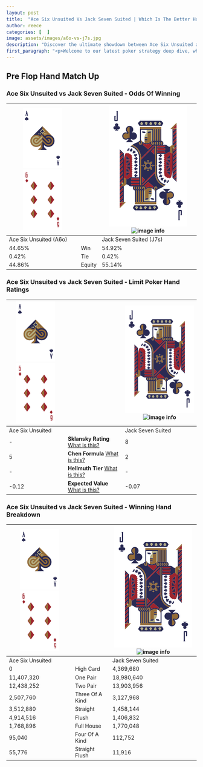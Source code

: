 ```yaml
---
layout: post
title:  "Ace Six Unsuited Vs Jack Seven Suited | Which Is The Better Hand In Poker? A Complete Guide"
author: reece
categories: [  ]
image: assets/images/a6o-vs-j7s.jpg
description: "Discover the ultimate showdown between Ace Six Unsuited and Jack Seven Suited in poker! Uncover the odds, strategies, and scenarios where one hand triumphs over the other. Get ready to up your poker game with this thrilling analysis."
first_paragraph: "<p>Welcome to our latest poker strategy deep dive, where we're pitting two distinct hands against each other in a high-stakes showdown: Ace Six Unsuited vs Jack Seven Suited.</p><p>In the dynamic world of poker, every decision counts, and knowing which hand holds the upper hand is key to your success at the table.</p><p>In this article, we'll dissect these two hands, explore the scenarios where one dominates the other, and equip you with the knowledge to make strategic choices that can tip the odds in your favor.</p><p>Get ready to unravel the intriguing dynamics of these poker hands and elevate your game to new heights.</p>"
---
```




[comment]: # (sp0)

## Pre Flop Hand Match Up

<div class="table hand-ratings" markdown="1"> 



### Ace Six Unsuited vs Jack Seven Suited - Odds Of Winning


    
| ![image info](assets/images/hand1/A.png) ![image info](assets/images/hand1/6o.png) |  | ![image info](assets/images/hand2/J.png) ![image info](assets/images/hand2/7s.png) |
| -------- | -------- | -------- |
| Ace Six Unsuited (A6o) |  | Jack Seven Suited (J7s) |
| 44.65% | Win | 54.92% |
| 0.42% | Tie | 0.42% |
| 44.86% | Equity | 55.14% |




[comment]: # (sp1)



### Ace Six Unsuited vs Jack Seven Suited - Limit Poker Hand Ratings


    
| ![image info](assets/images/hand1/A.png) ![image info](assets/images/hand1/6o.png) |  | ![image info](assets/images/hand2/J.png) ![image info](assets/images/hand2/7s.png) |
| -------- | -------- | -------- |
| Ace Six Unsuited |  | Jack Seven Suited |
| - | **Sklansky Rating** [What is this?](/sklansky-rating-explained) | 8 |
| 5 | **Chen Formula** [What is this?](/chen-formula-explained) | 2 |
| - | **Hellmuth Tier** [What is this?](/Hellmuth-tier-explained) | - |
| -0.12 | **Expected Value** [What is this?](/expected-value-explained) | -0.07 |




[comment]: # (sp2)



### Ace Six Unsuited vs Jack Seven Suited - Winning Hand Breakdown


    
| ![image info](assets/images/hand1/A.png) ![image info](assets/images/hand1/6o.png) |  | ![image info](assets/images/hand2/J.png) ![image info](assets/images/hand2/7s.png) |
| -------- | -------- | -------- |
| Ace Six Unsuited |  | Jack Seven Suited |
| 0 | High Card | 4,369,680 |
| 11,407,320 | One Pair | 18,980,640 |
| 12,438,252 | Two Pair | 13,903,956 |
| 2,507,760 | Three Of A Kind | 3,127,968 |
| 3,512,880 | Straight | 1,458,144 |
| 4,914,516 | Flush | 1,406,832 |
| 1,768,896 | Full House | 1,770,048 |
| 95,040 | Four Of A Kind | 112,752 |
| 55,776 | Straight Flush | 11,916 |




[comment]: # (sp3)



</div>

[comment]: # (sp4)



[comment]: # (sp5)

